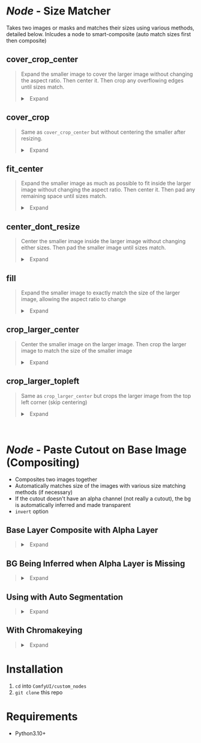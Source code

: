 
# *Node* - Size Matcher

Takes two images or masks and matches their sizes using various methods, detailed below. Inlcudes a node to smart-composite (auto match sizes first then composite)

## cover_crop_center

> Expand the smaller image to cover the larger image without changing the aspect ratio. Then center it. Then crop any overflowing edges until sizes match.
> 
> <details>
> <summary> &nbsp; Expand </summary>
>
> 
> ![alt text](https://github.com/christian-byrne/size-match-compositing-nodes/blob/demo-files/wiki/demo/size-match/cover-crop-center.png?raw=true)
>
> </details>

## cover_crop

> Same as `cover_crop_center` but without centering the smaller after resizing.
>
> 
> <details>
> <summary>&nbsp; Expand </summary>
>
> 
> ![alt text](https://github.com/christian-byrne/size-match-compositing-nodes/blob/demo-files/wiki/demo/size-match/cover-crop.png?raw=true)
>
> </details>

## fit_center

> Expand the smaller image as much as possible to fit inside the larger image without changing the aspect ratio. Then center it. Then pad any remaining space until sizes match.
>
> 
> <details>
> <summary>&nbsp; Expand </summary>
>
> 
> ![alt text](https://github.com/christian-byrne/size-match-compositing-nodes/blob/demo-files/wiki/demo/size-match/fit-center.png?raw=true)
>
> </details>

## center_dont_resize

> Center the smaller image inside the larger image without changing either sizes. Then pad the smaller image until sizes match.
>
> 
> <details>
> <summary>&nbsp; Expand </summary>
>
> 
> ![alt text](https://github.com/christian-byrne/size-match-compositing-nodes/blob/demo-files/wiki/demo/size-match/center-dont-resize.png?raw=true)
>
> </details>

## fill

> Expand the smaller image to exactly match the size of the larger image, allowing the aspect ratio to change
>
> 
> <details>
> <summary>&nbsp; Expand </summary>
>
> 
> ![alt text](https://github.com/christian-byrne/size-match-compositing-nodes/blob/demo-files/wiki/demo/size-match/fill.png?raw=true)
>
> </details>

## crop_larger_center

> Center the smaller image on the larger image. Then crop the larger image to match the size of the smaller image
>
> 
> <details>
> <summary>&nbsp; Expand </summary>
>
> 
> ![alt text](https://github.com/christian-byrne/size-match-compositing-nodes/blob/demo-files/wiki/demo/size-match/crop-larger-center.png?raw=true)
>
> </details>

## crop_larger_topleft

> Same as `crop_larger_center` but crops the larger image from the top left corner (skip centering)
> 
> <details>
> <summary>&nbsp; Expand </summary>
>
> 
>
> ![alt text](https://github.com/christian-byrne/size-match-compositing-nodes/blob/demo-files/wiki/demo/size-match/crop-larger-topleft.png?raw=true)
>
> </details>
>

&nbsp;

# *Node* - Paste Cutout on Base Image (Compositing)

- Composites two images together
- Automatically matches size of the images with various size matching methods (if necessary)
- If the cutout doesn't have an alpha channel (not really a cutout), the bg is automatically inferred and made transparent
- `invert` option



## Base Layer Composite with Alpha Layer

> 
> <details>
> <summary>&nbsp; Expand </summary>
>
> 
> ![paste-cutout](https://github.com/christian-byrne/size-match-compositing-nodes/blob/demo-files/wiki/demo/composite/paste-cutout.png?raw=true)
>
> </details>


## BG Being Inferred when Alpha Layer is Missing



> 
> <details>
> <summary>&nbsp; Expand </summary>
>
> 
>
> ![inferred-bg](https://github.com/christian-byrne/size-match-compositing-nodes/blob/demo-files/wiki/demo/composite/inferred-bg.png?raw=true)
> 
>
> </details>

## Using with Auto Segmentation

> 
> <details>
> <summary>&nbsp; Expand </summary>
>
> 
>
> ![with-auto-segmentation](https://github.com/christian-byrne/size-match-compositing-nodes/blob/demo-files/wiki/demo/composite/with-auto-segmentation.png?raw=true)
>
>
> </details>


## With Chromakeying

> 
> <details>
> <summary>&nbsp; Expand </summary>
>
> 
> 
> ![with-chromakeying](https://github.com/christian-byrne/size-match-compositing-nodes/blob/demo-files/wiki/demo/composite/with-chromakeying.png?raw=true)
>
>
> </details>


# Installation

1. `cd` into `ComfyUI/custom_nodes`
2. `git clone` this repo

# Requirements

- Python3.10+